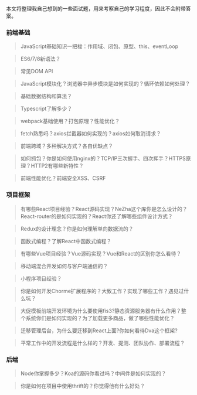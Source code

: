本文将整理我自己想到的一些面试题，用来考察自己的学习程度，因此不会附带答案。



### 前端基础

> JavaScript基础知识一把梭：作用域、闭包、原型、this、eventLoop

> ES6/7/8新语法？

> 常见DOM API

> JavaScript模块化？浏览器中异步模块是如何实现的？循环依赖如何处理？

> 基础数据结构和算法？

> Typescript了解多少？

> webpack基础使用？打包原理？性能优化？

> fetch熟悉吗？axios拦截器如何实现的？axios如何取消请求？

> 前端跨域？多种解决方式？各自优缺点？

> 如何抓包？你是如何使用nginx的？TCP/IP三次握手、四次挥手？HTTPS原理？HTTP2有哪些新特性？

> 前端性能优化？前端安全XSS、CSRF


### 项目框架

> 有哪些React项目经验？React源码实现？NeZha这个库你是怎么设计的？
> React-router的是如何实现的？React你还了解哪些组件设计方式？

> Redux的设计理念？你是如何理解单向数据流的？

> 函数式编程？了解React中函数式编程？

> 有哪些Vue项目经验？Vue源码实现？Vue和React的区别你怎么看待？

> 移动端混合开发如何与客户端通信的？

> 小程序项目经验？

> 你是如何开发Chorme扩展程序的？大致工作？实现了哪些工作？遇见过什么坑？

> 大促模板前端开发环境为什么要使用fis3?静态资源服务器有什么作用？整个系统你们是如何实现的？为了加载更多商品，做了哪些性能优化？

> 迁移管理后台，为什么要迁移到React上面?你如何看待Dva这个框架?

> 平常工作中的开发流程是什么样的？开发、提测、团队协作、部署流程？

### 后端

> Node你掌握多少？Koa的源码你看过吗？中间件是如何实现的？

> 你是如何在项目中使用thrift的？你觉得他有什么好处？


